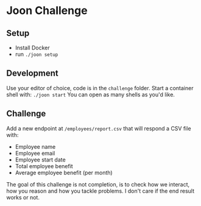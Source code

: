 # Joon Challenge

## Setup

* Install Docker
* run `./joon setup`

## Development

Use your editor of choice, code is in the `challenge` folder.
Start a container shell with: `./joon start`
You can open as many shells as you'd like.

## Challenge

Add a new endpoint at `/employees/report.csv` that will respond a CSV file with:

* Employee name
* Employee email
* Employee start date
* Total employee benefit
* Average employee benefit (per month)

The goal of this challenge is not completion, is to check how we interact, how you reason and how you tackle problems.
I don't care if the end result works or not.
